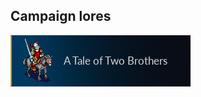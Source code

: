 ## Campaign lores

<!--Will be layout as table-->
[![A Tale of Two Brothers](A_Tale_of_Two_Brothers/A_Tale_of_Two_Brothers.png?raw=true "View content")](campaigns/A_Tale_of_Two_Brothers/A_TALE_OF_TWO_BROTHERS.md)
